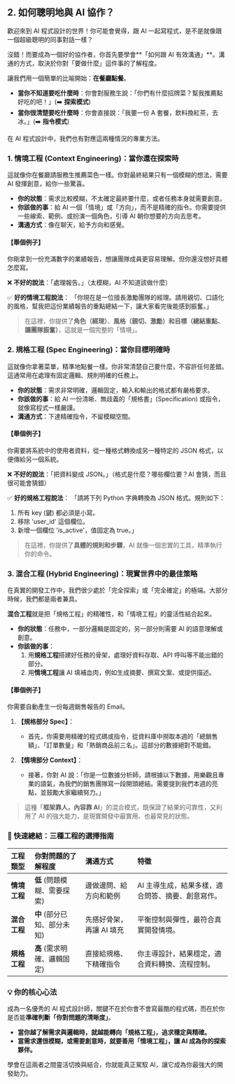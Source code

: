 ## 2. 如何聰明地與 AI 協作？

歡迎來到 AI 程式設計的世界！你可能會覺得，跟 AI 一起寫程式，是不是就像跟一個超級聰明的同事對話一樣？

沒錯！而要成為一個好的協作者，你首先要學會**「如何跟 AI 有效溝通」**。溝通的方式，取決於你對「要做什麼」這件事的了解程度。

讓我們用一個簡單的比喻開始：**在餐廳點餐**。

*   **當你不知道要吃什麼時**：你會對服務生說：「你們有什麼招牌菜？幫我推薦點好吃的吧！」(➡️ **探索模式**)
*   **當你很清楚要吃什麼時**：你會直接說：「我要一份 A 套餐，飲料換紅茶，去冰。」(➡️ **指令模式**)

在 AI 程式設計中，我們也有對應這兩種情況的專業方法。


### 1. 情境工程 (Context Engineering)：當你還在探索時

這就像你在餐廳請服務生推薦菜色一樣。你對最終結果只有一個模糊的想法，需要 AI 發揮創意，給你一些驚喜。

*   **你的狀態**：需求比較模糊，不太確定最終要什麼，或者任務本身就需要創意。
*   **你該做的事**：給 AI 一個「情境」或「方向」，而不是精確的指令。你需要提供一些線索、範例、或扮演一個角色，引導 AI 朝你想要的方向去思考。
*   **溝通方式**：像在聊天，給予方向和感覺。

#### **【舉個例子】**

你剛拿到一份充滿數字的業績報告，想讓團隊成員更容易理解。但你還沒想好具體怎麼寫。

❌ **不好的說法**：「處理報告。」（太模糊，AI 不知道該做什麼）

✅ **好的情境工程說法**：
「你現在是一位擅長激勵團隊的經理。請用親切、口語化的風格，幫我把這份業績報告的重點總結一下，讓大家看完後能感到振奮。」

> 在這裡，你提供了**角色（經理）**、**風格（親切、激勵）**和**目標（總結重點、讓團隊振奮）**，這就是一個完整的「情境」。



### 2. 規格工程 (Spec Engineering)：當你目標明確時

這就像你拿著菜單，精準地點餐一樣。你非常清楚自己要什麼，不容許任何差錯。這通常用在處理有固定邏輯、規則明確的任務上。

*   **你的狀態**：需求非常明確，邏輯固定，輸入和輸出的格式都有嚴格要求。
*   **你該做的事**：給 AI 一份清晰、無歧義的「規格書」(Specification) 或指令，就像寫程式一樣嚴謹。
*   **溝通方式**：下達精確指令，不留模糊空間。

#### **【舉個例子】**

你需要將系統中的使用者資料，從一種格式轉換成另一種特定的 JSON 格式，以便傳給另一個系統。

❌ **不好的說法**：「把資料變成 JSON。」（格式是什麼？哪些欄位要？AI 會猜，而且很可能會猜錯）

✅ **好的規格工程說法**：
「請將下列 Python 字典轉換為 JSON 格式。規則如下：
1.  所有 key (鍵) 都必須是小寫。
2.  移除 'user_id' 這個欄位。
3.  新增一個欄位 'is_active'，值固定為 true。」

> 在這裡，你提供了**具體的規則和步驟**，AI 就像一個忠實的工具，精準執行你的命令。



### 3. 混合工程 (Hybrid Engineering)：現實世界中的最佳策略

在真實的開發工作中，我們很少處於「完全探索」或「完全確定」的極端。大部分時候，我們都是兩者兼具。

**混合工程**就是把「規格工程」的精確性，和「情境工程」的靈活性結合起來。

*   **你的狀態**：任務中，一部分邏輯是固定的，另一部分則需要 AI 的語意理解或創意。
*   **你該做的事**：
    1.  用**規格工程**搭建好任務的骨架，處理好資料存取、API 呼叫等不能出錯的部分。
    2.  用**情境工程**讓 AI 填補血肉，例如生成摘要、撰寫文案、或提供描述。

#### **【舉個例子】**

你需要自動產生一份每週銷售報告的 Email。

1.  **【規格部分 Spec】**：
    *   首先，你需要用精確的程式碼或指令，從資料庫中撈取本週的「總銷售額」、「訂單數量」和「熱銷商品前三名」。這部分的數據絕對不能錯。

2.  **【情境部分 Context】**：
    *   接著，你對 AI 說：「你是一位數據分析師，請根據以下數據，用樂觀且專業的語氣，為我們的銷售團隊寫一段開頭總結。需要提到我們本週的亮點，並鼓勵大家繼續努力。」

> 這種「**框架靠人，內容靠 AI**」的混合模式，既保證了結果的可靠性，又利用了 AI 的強大能力，是現實開發中最實用、也最常見的狀態。


### 🧠 快速總結：三種工程的選擇指南

| 工程類型 | 你對問題的了解程度 | 溝通方式 | 特徵 |
| :--- | :--- | :--- | :--- |
| **情境工程** | **低** (問題模糊、需要探索) | 邊做邊問、給方向和範例 | AI 主導生成，結果多樣，適合問答、摘要、創意寫作。 |
| **混合工程** | **中** (部分已知、部分未知) | 先搭好骨架，再讓 AI 填充 | 平衡控制與彈性，最符合真實開發情境。 |
| **規格工程** | **高** (需求明確、邏輯固定) | 直接給規格、下精確指令 | 你主導設計，結果穩定，適合資料轉換、流程控制。 |

### 💡 你的核心心法

成為一名優秀的 AI 程式設計師，關鍵不在於你會不會寫最酷的程式碼，而在於你是否能**準確判斷「你對問題的清晰度」**。

*   **當你越了解需求與邏輯時，就越能轉向「規格工程」，追求穩定與精確。**
*   **當需求還很模糊，或需要創意時，就要善用「情境工程」，讓 AI 成為你的探索夥伴。**

學會在這兩者之間靈活切換與結合，你就能真正駕馭 AI，讓它成為你最強大的開發助力。
